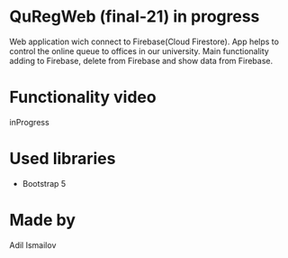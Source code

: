 # QuRegWeb (final-21) in progress
Web application wich connect to Firebase(Cloud Firestore). App helps to control the online queue to offices in our university. Main functionality adding to Firebase, delete from Firebase and show data from Firebase.

# Functionality video
inProgress

# Used libraries
 - Bootstrap 5

# Made by
Adil Ismailov
